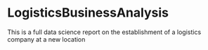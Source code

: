 # LogisticsBusinessAnalysis
This is a full data science report on the establishment of a logistics company at a new location
